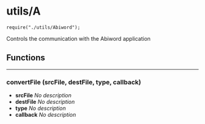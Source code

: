 # utils/A
`require("./utils/Abiword");`

Controls the communication with the Abiword application

## Functions

- - -
### convertFile (srcFile, destFile, type, callback)

* **srcFile** *No description*
* **destFile** *No description*
* **type** *No description*
* **callback** *No description*


